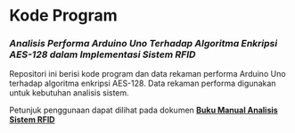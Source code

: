 # Kode Program

### *Analisis Performa Arduino Uno Terhadap Algoritma Enkripsi AES-128 dalam Implementasi Sistem RFID*

Repositori ini berisi kode program dan data rekaman performa Arduino Uno terhadap algoritma enkripsi AES-128.
Data rekaman performa digunakan untuk kebutuhan analisis sistem.

Petunjuk penggunaan dapat dilihat pada dokumen [**Buku Manual Analisis Sistem RFID**](https://docs.google.com/document/d/1AFLiTZmNtWNjD2hCsRx7zQNtEXw9MzYWqhTS-GQ3u-w/edit?usp=sharing)
